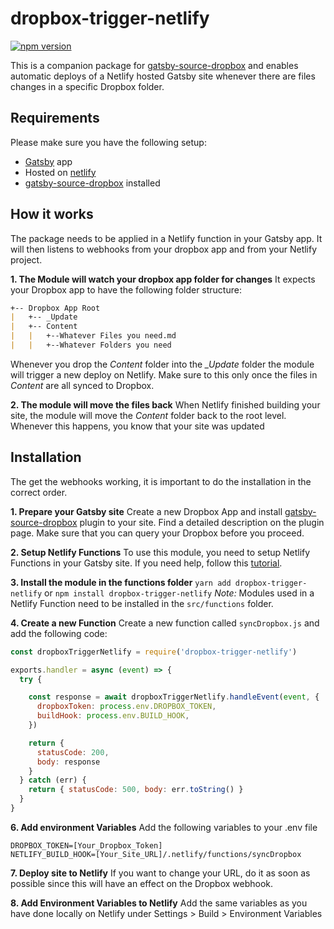 # dropbox-trigger-netlify
[![npm version](https://badge.fury.io/js/dropbox-trigger-netlify.svg)](https://badge.fury.io/js/dropbox-trigger-netlify)

This is a companion package for [gatsby-source-dropbox](https://www.npmjs.com/package/gatsby-source-dropbox) and enables automatic deploys of a Netlify hosted Gatsby site whenever there are files changes in a specific Dropbox folder.

## Requirements

Please make sure you have the following setup:
* [Gatsby](https://www.gatsbyjs.org/) app
* Hosted on [netlify](https://www.netlify.com/)
* [gatsby-source-dropbox](https://www.npmjs.com/package/gatsby-source-dropbox) installed

## How it works

The package needs to be applied in a Netlify function in your Gatsby app. It will then listens to webhooks from your dropbox app and from your Netlify project.

**1. The Module will watch your dropbox app folder for changes**
It expects your Dropbox app to have the following folder structure:

```markdown
+-- Dropbox App Root
|   +-- _Update
|   +-- Content
|   |   +--Whatever Files you need.md
|   |   +--Whatever Folders you need
```

Whenever you drop the *Content* folder into the  *_Update* folder the module will trigger a new deploy on Netlify. Make sure to this only once the files in *Content* are all synced to Dropbox.

**2. The module will move the files back**
When Netlify finished building your site, the module will move the *Content* folder back to the root level. Whenever this happens, you know that your site was updated

## Installation
The get the webhooks working, it is important to do the installation in the correct order.

**1. Prepare your Gatsby site** 
Create a new Dropbox App and install [gatsby-source-dropbox](https://www.npmjs.com/package/gatsby-source-dropbox) plugin to your site. Find a detailed description on the plugin page. Make sure that you can query your Dropbox before you proceed.

**2. Setup Netlify Functions**
To use this module, you need to setup Netlify Functions in your Gatsby site. If you need help, follow this [tutorial](https://www.gatsbyjs.org/blog/2018-12-17-turning-the-static-dynamic/).

**3. Install the module in the functions folder**
`yarn add dropbox-trigger-netlify` or `npm install dropbox-trigger-netlify`
*Note:* Modules used in a Netlify Function need to be installed in the `src/functions` folder.

**4. Create a new Function**
Create a new function called `syncDropbox.js` and add the following code:

```javaScript
const dropboxTriggerNetlify = require('dropbox-trigger-netlify')

exports.handler = async (event) => {
  try {

    const response = await dropboxTriggerNetlify.handleEvent(event, {
      dropboxToken: process.env.DROPBOX_TOKEN,
      buildHook: process.env.BUILD_HOOK,
    })

    return {
      statusCode: 200,
      body: response
    }
  } catch (err) {
    return { statusCode: 500, body: err.toString() }
  }
}
```

**6. Add environment Variables**
Add the following variables to your .env file

```text
DROPBOX_TOKEN=[Your_Dropbox_Token]
NETLIFY_BUILD_HOOK=[Your_Site_URL]/.netlify/functions/syncDropbox
```

**7. Deploy site to Netlify**
If you want to change your URL, do it as soon as possible since this will have an effect on the Dropbox webhook.

**8. Add Environment Variables to Netlify**
Add the same variables as you have done locally on Netlify under Settings > Build > Environment Variables 



